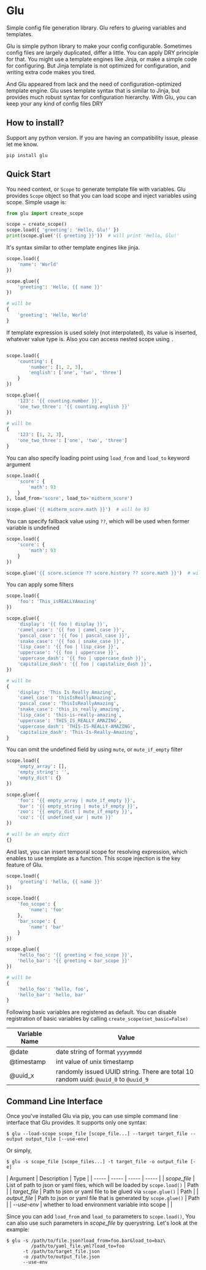# Glu

Simple config file generation library. Glu refers to *glue*ing variables and templates.

Glu is simple python library to make your config configurable. Sometimes config files are largely 
duplicated, differ a little. You can apply DRY principle for that. You might use a template engines
like Jinja, or make a simple code for configuring. But Jinja template is not optimized for configuration,
and writing extra code makes you tired.
 
And Glu appeared from lack and the need of configuration-optimized template engine. Glu uses
template syntax that is similar to Jinja, but provides much robust syntax for configuration hierarchy.
With Glu, you can keep your any kind of config files DRY

## How to install?

Support any python version. If you are having an compatibility issue, please let me know.

```
pip install glu
```

## Quick Start

You need context, or `Scope` to generate template file with variables. Glu provides `Scope` object
so that you can load scope and inject variables using scope. Simple usage is:

``` python
from glu import create_scope

scope = create_scope()
scope.load({ 'greeting': 'Hello, Glu!' })
print(scope.glue('{{ greeting }}'))  # will print 'Hello, Glu!'
```

It's syntax similar to other template engines like jinja.

``` python
scope.load({
    'name': 'World'
})

scope.glue({
    'greeting': 'Hello, {{ name }}'
})

# will be
{
    'greeting': 'Hello, World'
}
```

If template expression is used solely (not interpolated), its value is inserted, whatever value type is.
Also you can access nested scope using `.`

``` python

scope.load({
    'counting': {
        'number': [1, 2, 3],
        'english': ['one', 'two', 'three']
    }
})

scope.glue({
    '123': '{{ counting.number }}',
    'one_two_three': '{{ counting.english }}'
})

# will be
{
    '123': [1, 2, 3],
    'one_two_three': ['one', 'two', 'three']
}

```

You can also specify loading point using `load_from` and `load_to` keyword argument

``` python
scope.load({
    'score': {
        'math': 93
    }
}, load_from='score', load_to='midterm_score')

scope.glue('{{ midterm_score.math }}')  # will be 93

```

You can specify fallback value using `??`, which will be used when former variable is undefined

``` python
scope.load({
    'score': {
        'math': 93
    }
})

scope.glue('{{ score.science ?? score.history ?? score.math }}')  # will be 93
```

You can apply some filters

``` python
scope.load({
    'foo': 'This_isREALLYAmazing'
})

scope.glue({
    'display': '{{ foo | display }}',
    'camel_case': '{{ foo | camel_case }}',
    'pascal_case': '{{ foo | pascal_case }}',
    'snake_case': '{{ foo | snake_case }}',
    'lisp_case': '{{ foo | lisp_case }}',
    'uppercase': '{{ foo | uppercase }}',
    'uppercase_dash': '{{ foo | uppercase_dash }}',
    'capitalize_dash': '{{ foo | capitalize_dash }}',
})

# will be
{
    'display': 'This Is Really Amazing',
    'camel_case': 'thisIsReallyAmazing',
    'pascal_case': 'ThisIsReallyAmazing',
    'snake_case': 'this_is_really_amazing',
    'lisp_case': 'this-is-really-amazing',
    'uppercase': 'THIS_IS_REALLY_AMAZING',
    'uppercase_dash': 'THIS-IS-REALLY-AMAZING',
    'capitalize_dash': 'This-Is-Really-Amazing',
}
```

You can omit the undefined field by using `mute`, or `mute_if_empty` filter

``` python
scope.load({
    'empty_array': [],
    'empty_string': '',
    'empty_dict': {}
})

scope.glue({
    'foo': '{{ empty_array | mute_if_empty }}',
    'bar': '{{ empty_string | mute_if_empty }}',
    'zoo': '{{ empty_dict | mute_if_empty }}',
    'coz': '{{ undefined_var | mute }}'
})

# will be an empty dict
{}
```

And last, you can insert temporal scope for resolving expression, which enables to
use template as a function. This scope injection is the key feature of Glu.

``` python
scope.load({
    'greeting': 'hello, {{ name }}'
})

scope.load({
    'foo_scope': {
        'name': 'foo'
    },
    'bar_scope': {
        'name': 'bar'
    }
})

scope.glue({
    'hello_foo': '{{ greeting < foo_scope }}',
    'hello_bar': '{{ greeting < bar_scope }}'
})

# will be
{
    'hello_foo': 'hello, foo',
    'hello_bar': 'hello, bar'
}
```

Following basic variables are registered as default. You can disable registration of basic variables
by calling `create_scope(set_basic=False)`

| Variable Name | Value |
| ----- | ----- |
| @date | date string of format `yyyymmdd` |
| @timestamp | int value of unix timestamp |
| @uuid_x | randomly issued UUID string. There are total 10 random uuid: `@uuid_0` to `@uuid_9` |

## Command Line Interface

Once you've installed Glu via pip, you can use simple command line interface that Glu provides.
It supports only one syntax:

``` shell
$ glu --load-scope scope_file [scope_file...] --target target_file --output output_file [--use-env]
```

Or simply, 

```
$ glu -s scope_file [scope_files...] -t target_file -o output_file [-e]
```
 

| Argument | Description | Type |
| ----- | ----- | ----- | ----- |
| _scope_file_ | List of path to json or yaml files, which will be loaded by `scope.load()` | Path |
| _target_file_ | Path to json or yaml file to be glued via `scope.glue()` | Path |
| _output_file_ | Path to json or yaml file that is generated by `scope.glue()` | Path |
| _--use-env_ | whether to load environment variable into scope |  |

Since you can add `load_from` and `load_to` parameters to `scope.load()`, You can also use such 
parameters in _scope_file_ by querystring. Let's look at the example:

``` shell
$ glu -s /path/to/file.json?load_from=foo.bar&load_to=baz\
         /path/to/yaml_file.yml?load_to=foo 
      -t /path/to/target_file.json
      -o /path/to/output_file.json
      --use-env
```
